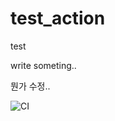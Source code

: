 # test_action

test

write someting..

뭔가 수정..

![CI](https://github.com/codebal/test_action/workflows/CI/badge.svg)
